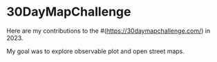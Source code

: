 # 30DayMapChallenge

Here are my contributions to the #(https://30daymapchallenge.com/) in 2023.

My goal was to explore observable plot and open street maps.




